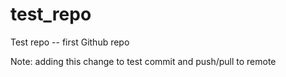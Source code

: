 test_repo
=========

Test repo -- first Github repo

Note: adding this change to test commit and push/pull to remote
